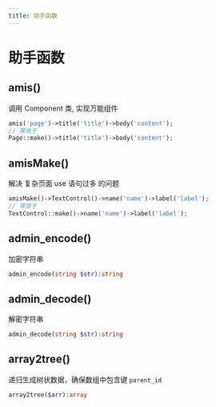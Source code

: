 ```yaml
---
title: 助手函数
---
```


# 助手函数

## amis()

调用 Component 类, 实现万能组件

```php
amis('page')->title('title')->body('content');
// 等效于
Page::make()->title('title')->body('content');
```

## amisMake()

解决 复杂页面 use 语句过多 的问题

```php
amisMake()->TextControl()->name('name')->label('label');
// 等效于
TextControl::make()->name('name')->label('label');
```

## admin_encode()

加密字符串

```php
admin_encode(string $str):string
```

## admin_decode()

解密字符串

```php
admin_decode(string $str):string
```

## array2tree()

递归生成树状数据，确保数组中包含键 `parent_id`

```php
array2tree($arr):array
```
